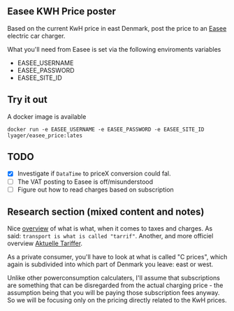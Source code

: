 ## Easee KWH Price poster

Based on the current KwH price in east Denmark, post the price to an [Easee](https://easee.com/) electric car charger.

What you'll need from Easee is set via the following enviroments variables

- EASEE_USERNAME
- EASEE_PASSWORD
- EASEE_SITE_ID

## Try it out

A docker image is available

    docker run -e EASEE_USERNAME -e EASEE_PASSWORD -e EASEE_SITE_ID lyager/easee_price:lates

## TODO

- [x] Investigate if `DataTime` to priceX conversion could fal.
- [ ] The VAT posting to Easee is off/misunderstood
- [ ] Figure out how to read charges based on subscription

## Research section (mixed content and notes)

Nice [overview](https://www.ewii.dk/privat/el/nettariffer/) of what is what, when it comes to taxes and charges. As said: `transport is what is called "tarrif"`.
Another, and more officiel overview [Aktuelle Tariffer](https://energinet.dk/el/elmarkedet/tariffer/aktuelle-tariffer/).

As a private consumer, you'll have to look at what is called "C prices", which again is subdivided into which part of Denmark you leave: east or west.

Unlike other powerconsumption calculaters, I'll assume that subscriptions are something that can be disregarded from the actual charging price - the assumption being that you will be paying those subscription fees anyway. So we will be focusing only on the pricing directly related to the KwH prices.




